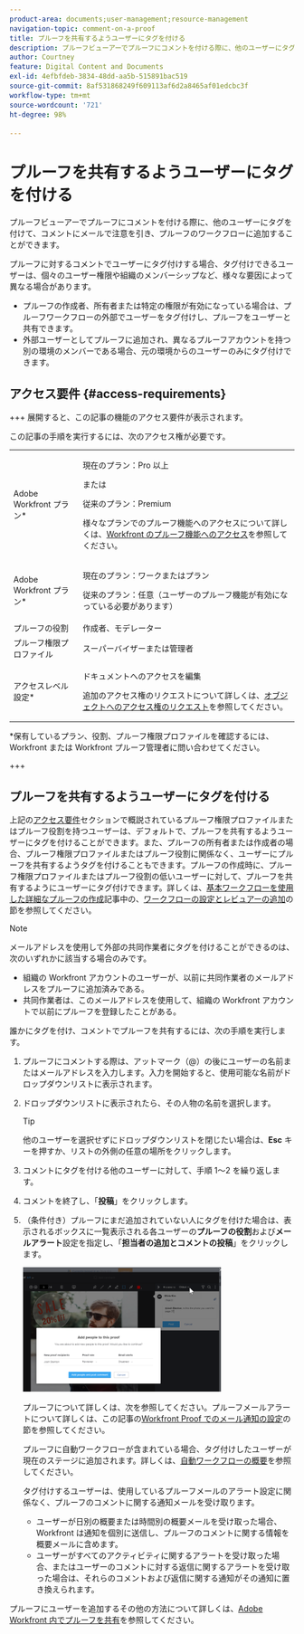 ```yaml
---
product-area: documents;user-management;resource-management
navigation-topic: comment-on-a-proof
title: プルーフを共有するようユーザーにタグを付ける
description: プルーフビューアーでプルーフにコメントを付ける際に、他のユーザーにタグを付けて、コメントにメールで注意を引き、プルーフのワークフローに追加することができます。
author: Courtney
feature: Digital Content and Documents
exl-id: 4efbfdeb-3834-48dd-aa5b-515891bac519
source-git-commit: 8af531868249f609113af6d2a8465af01edcbc3f
workflow-type: tm+mt
source-wordcount: '721'
ht-degree: 98%

---
```


# プルーフを共有するようユーザーにタグを付ける

プルーフビューアーでプルーフにコメントを付ける際に、他のユーザーにタグを付けて、コメントにメールで注意を引き、プルーフのワークフローに追加することができます。

プルーフに対するコメントでユーザーにタグ付けする場合、タグ付けできるユーザーは、個々のユーザー権限や組織のメンバーシップなど、様々な要因によって異なる場合があります。

* プルーフの作成者、所有者または特定の権限が有効になっている場合は、プルーフワークフローの外部でユーザーをタグ付けし、プルーフをユーザーと共有できます。
* 外部ユーザーとしてプルーフに追加され、異なるプルーフアカウントを持つ別の環境のメンバーである場合、元の環境からのユーザーのみにタグ付けできます。<!--For more information, see [Proofing collaboration limitations with people outside of your organization](../../../../review-and-approve-work/proofing/tips-tricks-and-troubleshooting/collaboration-with-members-outside-of-your-organization.md)-->

## アクセス要件 {#access-requirements}

+++ 展開すると、この記事の機能のアクセス要件が表示されます。

この記事の手順を実行するには、次のアクセス権が必要です。

<table style="table-layout:auto"> 
 <col> 
 <col> 
 <tbody> 
  <tr> 
   <td role="rowheader">Adobe Workfront プラン*</td> 
   <td> <p>現在のプラン：Pro 以上</p> <p>または</p> <p>従来のプラン：Premium</p> <p>様々なプランでのプルーフ機能へのアクセスについて詳しくは、<a href="/help/quicksilver/administration-and-setup/manage-workfront/configure-proofing/access-to-proofing-functionality.md" class="MCXref xref">Workfront のプルーフ機能へのアクセス</a>を参照してください。</p> </td> 
  </tr> 
  <tr> 
   <td role="rowheader">Adobe Workfront プラン*</td> 
   <td> <p>現在のプラン：ワークまたはプラン</p> <p>従来のプラン：任意（ユーザーのプルーフ機能が有効になっている必要があります）</p> </td> 
  </tr> 
  <tr data-mc-conditions=""> 
   <td role="rowheader">プルーフの役割</td> 
   <td>作成者、モデレーター</td> 
  </tr> 
  <tr data-mc-conditions=""> 
   <td role="rowheader">プルーフ権限プロファイル </td> 
   <td>スーパーバイザーまたは管理者</td> 
  </tr> 
  <tr data-mc-conditions=""> 
   <td role="rowheader">アクセスレベル設定*</td> 
   <td> <p>ドキュメントへのアクセスを編集</p> <p>追加のアクセス権のリクエストについて詳しくは、<a href="../../../../workfront-basics/grant-and-request-access-to-objects/request-access.md" class="MCXref xref">オブジェクトへのアクセス権のリクエスト</a>を参照してください。</p> </td> 
  </tr> 
 </tbody> 
</table>

&#42;保有しているプラン、役割、プルーフ権限プロファイルを確認するには、Workfront または Workfront プルーフ管理者に問い合わせてください。

+++

## プルーフを共有するようユーザーにタグを付ける

上記の[アクセス要件](#access-requirements)セクションで概説されているプルーフ権限プロファイルまたはプルーフ役割を持つユーザーは、デフォルトで、プルーフを共有するようユーザーにタグを付けることができます。また、プルーフの所有者または作成者の場合、プルーフ権限プロファイルまたはプルーフ役割に関係なく、ユーザーにプルーフを共有するようタグを付けることもできます。プルーフの作成時に、プルーフ権限プロファイルまたはプルーフ役割の低いユーザーに対して、プルーフを共有するようにユーザーにタグ付けできます。詳しくは、[基本ワークフローを使用した詳細なプルーフの作成](../../../../review-and-approve-work/proofing/creating-proofs-within-workfront/configure-basic-proof-workflow.md)記事中の、[ワークフローの設定とレビュアーの追加](../../../../review-and-approve-work/proofing/creating-proofs-within-workfront/configure-basic-proof-workflow.md#configur)の節を参照してください。

>[!NOTE]
>
>メールアドレスを使用して外部の共同作業者にタグを付けることができるのは、次のいずれかに該当する場合のみです。
>* 組織の Workfront アカウントのユーザーが、以前に共同作業者のメールアドレスをプルーフに追加済みである。
>* 共同作業者は、このメールアドレスを使用して、組織の Workfront アカウントで以前にプルーフを登録したことがある。
>

誰かにタグを付け、コメントでプルーフを共有するには、次の手順を実行します。

1. プルーフにコメントする際は、アットマーク（@）の後にユーザーの名前またはメールアドレスを入力します。入力を開始すると、使用可能な名前がドロップダウンリストに表示されます。
1. ドロップダウンリストに表示されたら、その人物の名前を選択します。

   >[!TIP]
   >
   >他のユーザーを選択せずにドロップダウンリストを閉じたい場合は、**Esc** キーを押すか、リストの外側の任意の場所をクリックします。

1. コメントにタグを付ける他のユーザーに対して、手順 1～2 を繰り返します。
1. コメントを終了し、「**投稿**」をクリックします。
1. （条件付き）プルーフにまだ追加されていない人にタグを付けた場合は、表示されるボックスに一覧表示される各ユーザーの&#x200B;**プルーフの役割**&#x200B;および&#x200B;**メールアラート**&#x200B;設定を指定し、「**担当者の追加とコメントの投稿**」をクリックします。

   ![](assets/add-people-to-proof-350x220.png)

   プルーフについて詳しくは、次を参照してください。プルーフメールアラートについて詳しくは、この記事の[Workfront Proof でのメール通知の設定](../../../../workfront-proof/wp-emailsntfctns/email-alerts/config-email-notification-settings-wp.md)の節を参照してください。

   プルーフに自動ワークフローが含まれている場合、タグ付けしたユーザーが現在のステージに追加されます。詳しくは、[自動ワークフローの概要](../../../../review-and-approve-work/proofing/proofing-overview/automated-workflow.md)を参照してください。

   タグ付けするユーザーは、使用しているプルーフメールのアラート設定に関係なく、プルーフのコメントに関する通知メールを受け取ります。

   * ユーザーが日別の概要または時間別の概要メールを受け取った場合、Workfront は通知を個別に送信し、プルーフのコメントに関する情報を概要メールに含めます。
   * ユーザーがすべてのアクティビティに関するアラートを受け取った場合、またはユーザーのコメントに対する返信に関するアラートを受け取った場合は、それらのコメントおよび返信に関する通知がその通知に置き換えられます。

プルーフにユーザーを追加するその他の方法について詳しくは、[Adobe Workfront 内でプルーフを共有](../../../../review-and-approve-work/proofing/managing-proofs-within-workfront/share-a-proof-in-workfront.md)を参照してください。
